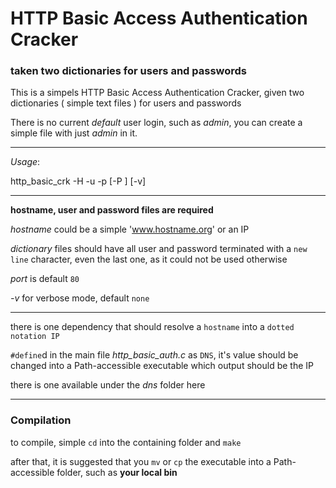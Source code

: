 # HTTP Basic Access Authentication Cracker

### taken two dictionaries for users and passwords

This is a simpels HTTP Basic Access Authentication Cracker, given two dictionaries ( simple text files ) for users and passwords

There is no current *default* user login, such as *admin*, you can create a simple file with just *admin* in it.

---

*Usage*:

http_basic_crk -H <hostname> -u <user file> -p <pass file> [-P <port>] [-v]

---

**hostname, user and password files are required**

*hostname* could be a simple 'www.hostname.org' or an IP

*dictionary* files should have all user and password terminated with a `new line` character, even the last one, as it could not be used otherwise

*port* is default `80`

*-v* for verbose mode, default `none`

---

there is one dependency that should resolve a `hostname` into a `dotted notation IP`

`#define`d in the main file *http_basic_auth.c* as `DNS`, it's value should be changed into a Path-accessible executable which output should be the IP

there is one available under the *dns* folder here

---

### Compilation

to compile, simple `cd` into the containing folder and `make`

after that, it is suggested that you `mv` or `cp` the executable into a Path-accessible folder, such as **your local bin**

